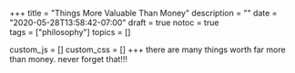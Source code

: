 +++
title = "Things More Valuable Than Money"
description = ""
date = "2020-05-28T13:58:42-07:00"
draft = true
notoc = true  
tags = ["philosophy"]
topics = []

custom_js = []
custom_css = []
+++
there are many things worth far more than money. never forget that!!! 


<!--more-->